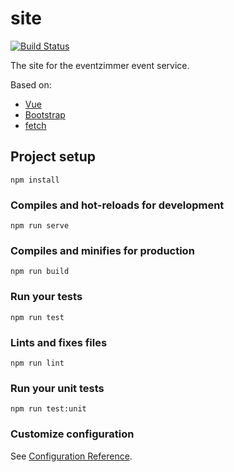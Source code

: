 # site
[![Build Status](https://travis-ci.org/eventzimmer/site.svg?branch=master)](https://travis-ci.org/eventzimmer/site)

The site for the eventzimmer event service.

Based on:

- [Vue](http://vuejs.org)
- [Bootstrap](https://getbootstrap.com/)
- [fetch](https://developer.mozilla.org/en-US/docs/Web/API/Fetch_API/Using_Fetch)

## Project setup
```
npm install
```

### Compiles and hot-reloads for development
```
npm run serve
```

### Compiles and minifies for production
```
npm run build
```

### Run your tests
```
npm run test
```

### Lints and fixes files
```
npm run lint
```

### Run your unit tests
```
npm run test:unit
```

### Customize configuration
See [Configuration Reference](https://cli.vuejs.org/config/).
